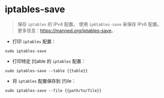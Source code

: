 # iptables-save

> 保存 `iptables` 的 IPv4 配置。
> 使用 `ip6tables-save` 来保存 IPv6 配置。
> 更多信息：<https://manned.org/iptables-save>。

- 打印 `iptables` 配置：

`sudo iptables-save`

- 打印特定 [t]able 的 `iptables` 配置：

`sudo iptables-save --table {{table}}`

- 将 `iptables` 配置保存到 [f]ile：

`sudo iptables-save --file {{path/to/file}}`
